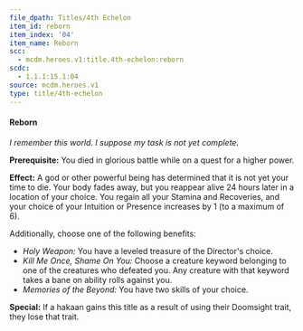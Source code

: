 ```yaml
---
file_dpath: Titles/4th Echelon
item_id: reborn
item_index: '04'
item_name: Reborn
scc:
  - mcdm.heroes.v1:title.4th-echelon:reborn
scdc:
  - 1.1.1:15.1:04
source: mcdm.heroes.v1
type: title/4th-echelon
---
```


#### Reborn

*I remember this world. I suppose my task is not yet complete.*

**Prerequisite:** You died in glorious battle while on a quest for a higher power.

**Effect:** A god or other powerful being has determined that it is not yet your time to die. Your body fades away, but you reappear alive 24 hours later in a location of your choice. You regain all your Stamina and Recoveries, and your choice of your Intuition or Presence increases by 1 (to a maximum of 6).

Additionally, choose one of the following benefits:

- *Holy Weapon:* You have a leveled treasure of the Director's choice.
- *Kill Me Once, Shame On You:* Choose a creature keyword belonging to one of the creatures who defeated you. Any creature with that keyword takes a bane on ability rolls against you.
- *Memories of the Beyond:* You have two skills of your choice.

**Special:** If a hakaan gains this title as a result of using their Doomsight trait, they lose that trait.
